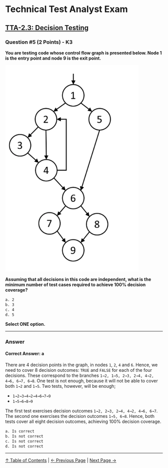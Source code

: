 # Technical Test Analyst Exam

## [TTA-2.3: Decision Testing](../2-white-box-test-techniques/2.3-decision-testing.md)

### Question #5 (2 Points) - K3

**You are testing code whose control flow graph is presented below. Node 1 is the entry point and node 9 is the exit point.**

![Alt text](../../resources/images/question-5.png)

**Assuming that all decisions in this code are independent, what is the minimum number of test cases required to achieve 100% decision coverage?**

    a. 2
    b. 3
    c. 4
    d. 5

**Select ONE option.**

---

### Answer

#### Correct Answer: a

There are 4 decision points in the graph, in nodes `1`, `2`, `4` and `6`. Hence, we need to cover 8 decision outcomes: `TRUE` and `FALSE` for each of the four decisions.
These correspond to the branches `1→2, 1→5, 2→3, 2→4, 4→2, 4→6, 6→7, 6→8`. One test is not enough, because it will not be able to cover both `1→2` and `1→5`.
Two tests, however, will be enough;

- `1→2→3→4→2→4→6→7→9`
- `1→5→6→8→9`

The first test exercises decision outcomes `1→2, 2→3, 2→4, 4→2, 4→6, 6→7`. The second one exercises the decision outcomes `1→5, 6→8`. Hence, both tests cover all eight decision outcomes, achieving 100% decision coverage.

    a. Is correct
    b. Is not correct
    c. Is not correct
    d. Is not correct

---

[↑ Table of Contents](../../README.md#table-of-contents) | [← Previous Page](question-4.md) | [Next Page →](question-6.md)
